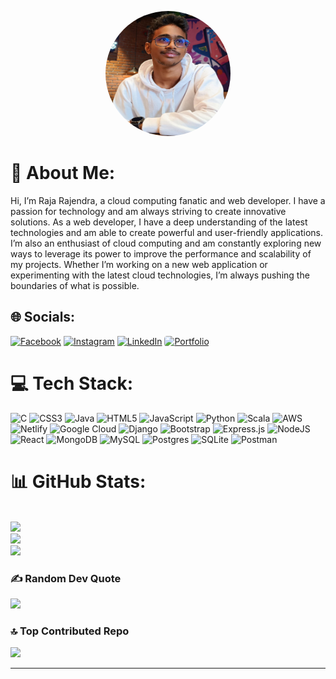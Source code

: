 <p align="center">
    <img src="my.jpg" alt="Profile Picture" width="200" height="200" style="border-radius: 50%;" />
</p>
<h1 id="about-me">💫 About Me:</h1>
<p>Hi, I’m Raja Rajendra, a cloud computing fanatic and web developer. I
    have a passion for technology and am always striving to create
    innovative solutions. As a web developer, I have a deep understanding of
    the latest technologies and am able to create powerful and user-friendly
    applications. I’m also an enthusiast of cloud computing and am
    constantly exploring new ways to leverage its power to improve the
    performance and scalability of my projects. Whether I’m working on a new
    web application or experimenting with the latest cloud technologies, I’m
    always pushing the boundaries of what is possible.</p>
<h2 id="socials">🌐 Socials:</h2>
<p><a href="https://facebook.com/rajarajendra925"><img
            src="https://img.shields.io/badge/Facebook-%231877F2.svg?logo=Facebook&amp;logoColor=white"
            alt="Facebook" /></a> <a href="https://instagram.com/raja_.rajendra_"><img
            src="https://img.shields.io/badge/Instagram-%23E4405F.svg?logo=Instagram&amp;logoColor=white"
            alt="Instagram" /></a> <a href="https://linkedin.com/in/rajarajendra"><img
            src="https://img.shields.io/badge/LinkedIn-%230077B5.svg?logo=linkedin&amp;logoColor=white"
            alt="LinkedIn" /></a>
            <a href="https://rajarajendra.netlify.app/">
                <img src="https://img.shields.io/badge/-Portfolio-black?style=for-the-badge&logo=dev.to&logoColor=white" alt="Portfolio" style="height: 3%; border-radius: 4.5px;" />
              </a>
</p>
<h1 id="tech-stack">💻 Tech Stack:</h1>
<p><img src="https://img.shields.io/badge/c-%2300599C.svg?style=plastic&amp;logo=c&amp;logoColor=white" alt="C" /> <img
        src="https://img.shields.io/badge/css3-%231572B6.svg?style=plastic&amp;logo=css3&amp;logoColor=white"
        alt="CSS3" /> <img
        src="https://img.shields.io/badge/java-%23ED8B00.svg?style=plastic&amp;logo=java&amp;logoColor=white"
        alt="Java" /> <img
        src="https://img.shields.io/badge/html5-%23E34F26.svg?style=plastic&amp;logo=html5&amp;logoColor=white"
        alt="HTML5" /> <img
        src="https://img.shields.io/badge/javascript-%23323330.svg?style=plastic&amp;logo=javascript&amp;logoColor=%23F7DF1E"
        alt="JavaScript" /> <img
        src="https://img.shields.io/badge/python-3670A0?style=plastic&amp;logo=python&amp;logoColor=ffdd54"
        alt="Python" /> <img
        src="https://img.shields.io/badge/scala-%23DC322F.svg?style=plastic&amp;logo=scala&amp;logoColor=white"
        alt="Scala" /> <img
        src="https://img.shields.io/badge/AWS-%23FF9900.svg?style=plastic&amp;logo=amazon-aws&amp;logoColor=white"
        alt="AWS" /> <img
        src="https://img.shields.io/badge/netlify-%23000000.svg?style=plastic&amp;logo=netlify&amp;logoColor=#00C7B7"
        alt="Netlify" /> <img
        src="https://img.shields.io/badge/Google%20Cloud-%234285F4.svg?style=plastic&amp;logo=google-cloud&amp;logoColor=white"
        alt="Google Cloud" /> <img
        src="https://img.shields.io/badge/django-%23092E20.svg?style=plastic&amp;logo=django&amp;logoColor=white"
        alt="Django" /> <img
        src="https://img.shields.io/badge/bootstrap-%23563D7C.svg?style=plastic&amp;logo=bootstrap&amp;logoColor=white"
        alt="Bootstrap" /> <img
        src="https://img.shields.io/badge/express.js-%23404d59.svg?style=plastic&amp;logo=express&amp;logoColor=%2361DAFB"
        alt="Express.js" /> <img
        src="https://img.shields.io/badge/node.js-6DA55F?style=plastic&amp;logo=node.js&amp;logoColor=white"
        alt="NodeJS" /> <img
        src="https://img.shields.io/badge/react-%2320232a.svg?style=plastic&amp;logo=react&amp;logoColor=%2361DAFB"
        alt="React" /> <img
        src="https://img.shields.io/badge/MongoDB-%234ea94b.svg?style=plastic&amp;logo=mongodb&amp;logoColor=white"
        alt="MongoDB" /> <img
        src="https://img.shields.io/badge/mysql-%2300f.svg?style=plastic&amp;logo=mysql&amp;logoColor=white"
        alt="MySQL" /> <img
        src="https://img.shields.io/badge/postgres-%23316192.svg?style=plastic&amp;logo=postgresql&amp;logoColor=white"
        alt="Postgres" /> <img
        src="https://img.shields.io/badge/sqlite-%2307405e.svg?style=plastic&amp;logo=sqlite&amp;logoColor=white"
        alt="SQLite" /> <img
        src="https://img.shields.io/badge/Postman-FF6C37?style=plastic&amp;logo=postman&amp;logoColor=white"
        alt="Postman" />
    <br>
<h1>📊 GitHub Stats:</h1>
<br>
<img
    src="https://github-readme-stats.vercel.app/api?username=Raja-25&amp;theme=dark&amp;hide_border=false&amp;include_all_commits=false&amp;count_private=false" /><br />
<img src="https://github-readme-streak-stats.herokuapp.com/?user=Raja-25&amp;theme=dark&amp;hide_border=false" /><br />
<img
    src="https://github-readme-stats.vercel.app/api/top-langs/?username=Raja-25&amp;theme=dark&amp;hide_border=false&amp;include_all_commits=false&amp;count_private=false&amp;layout=compact" />
</p>
<h3 id="random-dev-quote">✍️ Random Dev Quote</h3>
<p><img src="https://quotes-github-readme.vercel.app/api?type=horizontal&amp;theme=radical" /></p>
<h3 id="top-contributed-repo">🔝 Top Contributed Repo</h3>
<p><img
        src="https://github-contributor-stats.vercel.app/api?username=Raja-25&amp;limit=5&amp;theme=dark&amp;combine_all_yearly_contributions=true" />
</p>
<hr />
<p><a href="https://visitcount.itsvg.in">

